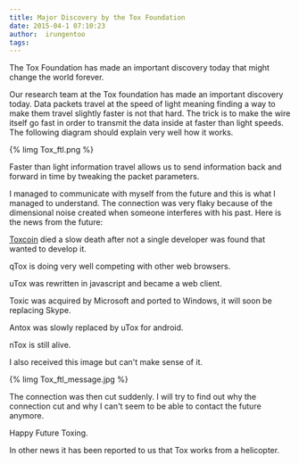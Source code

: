 ```yaml
---
title: Major Discovery by the Tox Foundation
date: 2015-04-1 07:10:23
author:  irungentoo
tags:
---
```


The Tox Foundation has made an important discovery today that might change the world forever.

<!-- more -->

Our research team at the Tox foundation has made an important discovery today. Data packets travel at the speed of light meaning finding a way to make them travel slightly faster is not that hard. The trick is to make the wire itself go fast in order to transmit the data inside at faster than light speeds. The following diagram should explain very well how it works.

{% limg Tox_ftl.png %}

Faster than light information travel allows us to send information back and forward in time by tweaking the packet parameters.

I managed to communicate with myself from the future and this is what I managed to understand. The connection was very flaky because of the dimensional noise created when someone interferes with his past. Here is the news from the future:

[Toxcoin](https://blog.tox.im/2015/04/01/introducing-toxcoin) died a slow death after not a single developer was found that wanted to develop it.

qTox is doing very well competing with other web browsers.

uTox was rewritten in javascript and became a web client.

Toxic was acquired by Microsoft and ported to Windows, it will soon be replacing Skype.

Antox was slowly replaced by uTox for android.

nTox is still alive.


I also received this image but can't make sense of it.

{% limg Tox_ftl_message.jpg %}


The connection was then cut suddenly. I will try to find out why the connection cut and why I can't seem to be able to contact the future anymore.

Happy Future Toxing.

In other news it has been reported to us that Tox works from a helicopter.
